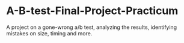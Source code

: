 # A-B-test-Final-Project-Practicum
A project on a gone-wrong a/b test, analyzing the results, identifying mistakes on size, timing and more.

